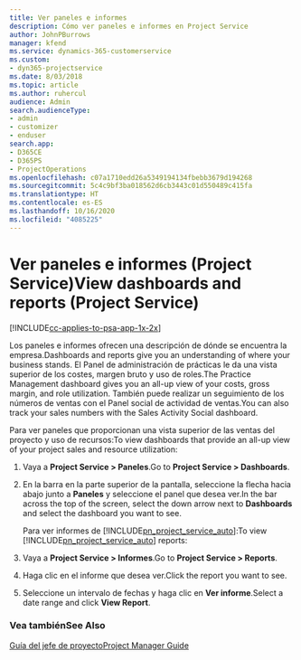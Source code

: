 ```yaml
---
title: Ver paneles e informes
description: Cómo ver paneles e informes en Project Service
author: JohnPBurrows
manager: kfend
ms.service: dynamics-365-customerservice
ms.custom:
- dyn365-projectservice
ms.date: 8/03/2018
ms.topic: article
ms.author: ruhercul
audience: Admin
search.audienceType:
- admin
- customizer
- enduser
search.app:
- D365CE
- D365PS
- ProjectOperations
ms.openlocfilehash: c07a1710edd26a5349194134fbebb3679d194268
ms.sourcegitcommit: 5c4c9bf3ba018562d6cb3443c01d550489c415fa
ms.translationtype: HT
ms.contentlocale: es-ES
ms.lasthandoff: 10/16/2020
ms.locfileid: "4085225"
---
```

# <a name="view-dashboards-and-reports-project-service"></a><span data-ttu-id="3b4a1-103">Ver paneles e informes (Project Service)</span><span class="sxs-lookup"><span data-stu-id="3b4a1-103">View dashboards and reports (Project Service)</span></span>

[!INCLUDE[cc-applies-to-psa-app-1x-2x](../includes/cc-applies-to-psa-app-1x-2x.md)]

<span data-ttu-id="3b4a1-104">Los paneles e informes ofrecen una descripción de dónde se encuentra la empresa.</span><span class="sxs-lookup"><span data-stu-id="3b4a1-104">Dashboards and reports give you an understanding of where your business stands.</span></span> <span data-ttu-id="3b4a1-105">El Panel de administración de prácticas le da una vista superior de los costes, margen bruto y uso de roles.</span><span class="sxs-lookup"><span data-stu-id="3b4a1-105">The Practice Management dashboard gives you an all-up view of your costs, gross margin, and role utilization.</span></span> <span data-ttu-id="3b4a1-106">También puede realizar un seguimiento de los números de ventas con el Panel social de actividad de ventas.</span><span class="sxs-lookup"><span data-stu-id="3b4a1-106">You can also track your sales numbers with the Sales Activity Social dashboard.</span></span>  
  
 <span data-ttu-id="3b4a1-107">Para ver paneles que proporcionan una vista superior de las ventas del proyecto y uso de recursos:</span><span class="sxs-lookup"><span data-stu-id="3b4a1-107">To view dashboards that provide an all-up view of your project sales and resource utilization:</span></span>  
  
1. <span data-ttu-id="3b4a1-108">Vaya a **Project Service > Paneles**.</span><span class="sxs-lookup"><span data-stu-id="3b4a1-108">Go to **Project Service > Dashboards**.</span></span>  
  
2. <span data-ttu-id="3b4a1-109">En la barra en la parte superior de la pantalla, seleccione la flecha hacia abajo junto a **Paneles** y seleccione el panel que desea ver.</span><span class="sxs-lookup"><span data-stu-id="3b4a1-109">In the bar across the top of the screen, select the down arrow next to **Dashboards** and select the dashboard you want to see.</span></span>  
  
   <span data-ttu-id="3b4a1-110">Para ver informes de [!INCLUDE[pn_project_service_auto](../includes/pn-project-service-auto.md)]:</span><span class="sxs-lookup"><span data-stu-id="3b4a1-110">To view [!INCLUDE[pn_project_service_auto](../includes/pn-project-service-auto.md)] reports:</span></span>  
  
3. <span data-ttu-id="3b4a1-111">Vaya a **Project Service > Informes**.</span><span class="sxs-lookup"><span data-stu-id="3b4a1-111">Go to **Project Service > Reports**.</span></span>  
  
4. <span data-ttu-id="3b4a1-112">Haga clic en el informe que desea ver.</span><span class="sxs-lookup"><span data-stu-id="3b4a1-112">Click the report you want to see.</span></span>  
  
5. <span data-ttu-id="3b4a1-113">Seleccione un intervalo de fechas y haga clic en **Ver informe**.</span><span class="sxs-lookup"><span data-stu-id="3b4a1-113">Select a date range and click **View Report**.</span></span>  
  
### <a name="see-also"></a><span data-ttu-id="3b4a1-114">Vea también</span><span class="sxs-lookup"><span data-stu-id="3b4a1-114">See Also</span></span>  
 [<span data-ttu-id="3b4a1-115">Guía del jefe de proyecto</span><span class="sxs-lookup"><span data-stu-id="3b4a1-115">Project Manager Guide</span></span>](../psa/project-manager-guide.md)
